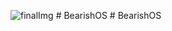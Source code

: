 ![finalImg](https://user-images.githubusercontent.com/74762032/212483809-151fb95c-1199-47f7-96ad-4df6a7347ffe.jpg)
#   B e a r i s h O S  
 #   B e a r i s h O S  
 